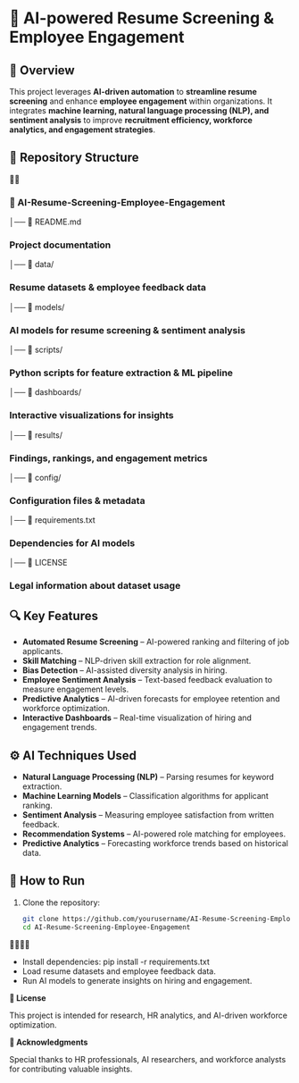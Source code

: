 # 🤖 AI-powered Resume Screening & Employee Engagement

## 📌 Overview
This project leverages **AI-driven automation** to **streamline resume screening** and enhance **employee engagement** within organizations. It integrates **machine learning, natural language processing (NLP), and sentiment analysis** to improve **recruitment efficiency, workforce analytics, and engagement strategies**.

## 📁 Repository Structure


### 📂 AI-Resume-Screening-Employee-Engagement 
│── 📄 README.md            
### Project documentation
│── 📂 data/              
### Resume datasets & employee feedback data 
│── 📂 models/               
### AI models for resume screening & sentiment analysis 
│── 📂 scripts/               
### Python scripts for feature extraction & ML pipeline 
│── 📂 dashboards/           
### Interactive visualizations for insights
│── 📂 results/               
### Findings, rankings, and engagement metrics
│── 📂 config/                
### Configuration files & metadata 
│── 📄 requirements.txt       
### Dependencies for AI models 
│── 📄 LICENSE         
### Legal information about dataset usage

## 🔍 Key Features
- **Automated Resume Screening** – AI-powered ranking and filtering of job applicants.
- **Skill Matching** – NLP-driven skill extraction for role alignment.
- **Bias Detection** – AI-assisted diversity analysis in hiring.
- **Employee Sentiment Analysis** – Text-based feedback evaluation to measure engagement levels.
- **Predictive Analytics** – AI-driven forecasts for employee retention and workforce optimization.
- **Interactive Dashboards** – Real-time visualization of hiring and engagement trends.

## ⚙️ AI Techniques Used
- **Natural Language Processing (NLP)** – Parsing resumes for keyword extraction.
- **Machine Learning Models** – Classification algorithms for applicant ranking.
- **Sentiment Analysis** – Measuring employee satisfaction from written feedback.
- **Recommendation Systems** – AI-powered role matching for employees.
- **Predictive Analytics** – Forecasting workforce trends based on historical data.

## 🚀 How to Run
1. Clone the repository:
   ```bash
   git clone https://github.com/yourusername/AI-Resume-Screening-Employee-Engagement.git
   cd AI-Resume-Screening-Employee-Engagement


- Install dependencies:
pip install -r requirements.txt
- Load resume datasets and employee feedback data.
- Run AI models to generate insights on hiring and engagement.
  
**📜 License**

This project is intended for research, HR analytics, and AI-driven workforce optimization.

**🙌 Acknowledgments**

Special thanks to HR professionals, AI researchers, and workforce analysts for contributing valuable insights.
